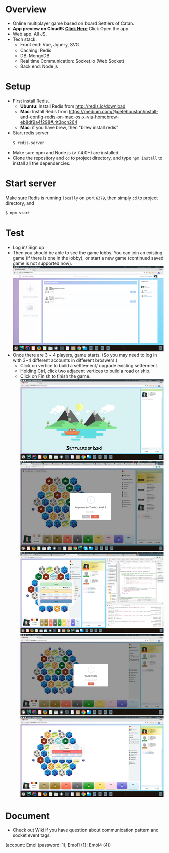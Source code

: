 # Overview
- Online multiplayer game based on board Settlers of Catan.
- **App preview on Cloud9: [Click Here](https://soa-emolli.c9users.io/)** Click Open the app.
- Web app. All JS.
- Tech stack: 
  - Front end: Vue, Jquery, SVG
  - Caching: Redis
  - DB: MongoDB
  - Real time Communication: Socket.io (Web Socket)
  - Back end: Node.js


# Setup
- First install Redis.
  - **Ubuntu**: Install Redis from http://redis.io/download
  - **Mac**: Install Redis from https://medium.com/@petehouston/install-and-config-redis-on-mac-os-x-via-homebrew-eb8df9a4f298#.4t3pcn264
  - **Mac**: if you have brew, then "brew install redis"
- Start redis server 
  ```sh
  $ redis-server
  ```
- Make sure npm and Node.js (v 7.4.0+) are installed. 
- Clone the repository and `cd` to project directory, and type `npm install` to install all the dependencies.


# Start server
Make sure Redis is running `locally` on port `6379`, then simply `cd` to project directory, and
```sh
$ npm start
```

# Test
- Log in/ Sign up
- Then you should be able to see the game lobby. You can join an existing game (if there is one in the lobby), or start a new game (continued saved game is not supported now).
![lobby](https://github.com/cherylyli/settlersOfAsia/blob/master/screenshots/Screenshot%20from%202018-02-07%2021-54-56.png)
- Once there are 3 ~ 4 players, game starts. (So you may need to log in with 3~4 different accounts in different broswers.)
  - Click on vertice to build a settlement/ upgrade existing setterment.
  - Holding Ctrl, click two adjacent vertices to build a road or ship.
  - Click on Finish to finish the game.
![waiting](https://github.com/cherylyli/settlersOfAsia/blob/master/screenshots/Screenshot%20from%202018-02-07%2021-55-26.png)
![p1](https://github.com/cherylyli/settlersOfAsia/blob/master/screenshots/Screenshot%20from%202017-04-04%2017-55-44.png)
![p2](https://github.com/cherylyli/settlersOfAsia/blob/master/screenshots/Screenshot%20from%202017-04-12%2009-29-28.png)
![p3](https://github.com/cherylyli/settlersOfAsia/blob/master/screenshots/Screenshot%20from%202018-02-07%2021-57-42.png)
![p4](https://github.com/cherylyli/settlersOfAsia/blob/master/screenshots/Screenshot%20from%202018-02-07%2021-58-00.png)
# Document
- Check out Wiki if you have question about communication pattern and socket event tags.


(account: Emol (password: 1); Emol1 (1); Emol4 (4))
